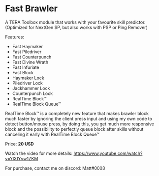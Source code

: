 # Fast Brawler

A TERA Toolbox module that works with your favourite skill predictor.
(Optimized for NextGen SP, but also works with PSP or Ping Remover)

Features:
- Fast Haymaker
- Fast Piledriver
- Fast Counterpunch
- Fast Divine Wrath
- Fast Infuriate
- Fast Block
- Haymaker Lock
- Piledriver Lock
- Jackhammer Lock
- Counterpunch Lock
- RealTime Block™
- RealTime Block Queue™

RealTime Block™ is a completely new feature that makes brawler block much faster by ignoring the client press input and using my own code to detect button/mouse press, by doing this, you get much more responsive block and the possibility to perfectly queue block after skills without canceling it early with RealTime Block Queue™

Price: **20 USD**

Watch the video for more details: https://www.youtube.com/watch?v=YlXIYvw1ZKM

For purchase, contact me on discord: Matt#0003
